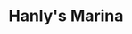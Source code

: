 ---
title: "Hanly's Marina"
address: "Ballyleague Lanesborough Longford Co. Longford"
tel: "(043)3321246"
county: "Longford"
category: "Marinas"
type: "Content"
lat: "53.6728516"
lng: "-7.989736008"
---